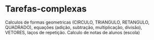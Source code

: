 # Tarefas-complexas
Calculos de formas geometricas (CIRCULO, TRIANGULO, RETANGULO, QUADRADO), equações (adição, subtração, multiplicação, divisão), VETORES, laços de repetição. Calculo de notas de alunos (escola)
